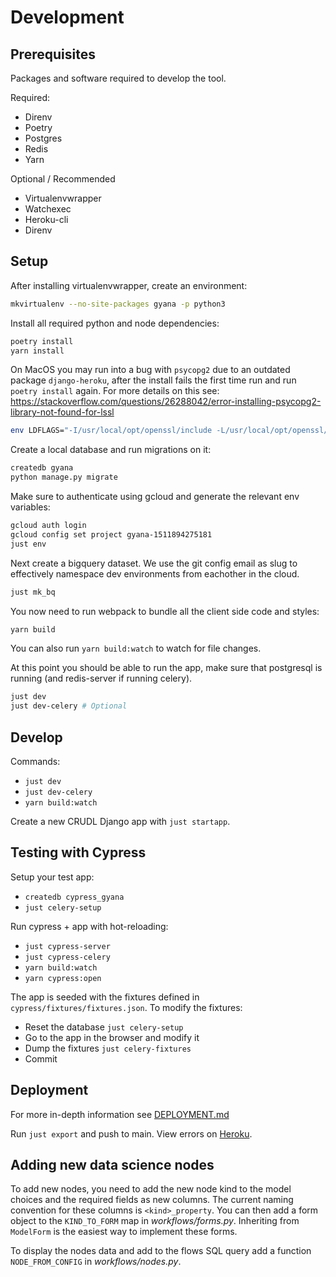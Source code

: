 # Development

## Prerequisites

Packages and software required to develop the tool.

Required:

- Direnv
- Poetry
- Postgres
- Redis
- Yarn

Optional / Recommended

- Virtualenvwrapper
- Watchexec
- Heroku-cli
- Direnv

## Setup

After installing virtualenvwrapper, create an environment:

```bash
mkvirtualenv --no-site-packages gyana -p python3
```

Install all required python and node dependencies:

```bash
poetry install
yarn install
```

On MacOS you may run into a bug with `psycopg2` due to an outdated package `django-heroku`, after
the install fails the first time run and run `poetry install` again. For more details on this see:
<https://stackoverflow.com/questions/26288042/error-installing-psycopg2-library-not-found-for-lssl>

```bash
env LDFLAGS="-I/usr/local/opt/openssl/include -L/usr/local/opt/openssl/lib" pip install psycopg2
```

Create a local database and run migrations on it:

```bash
createdb gyana
python manage.py migrate
```

Make sure to authenticate using gcloud and generate the relevant env variables:

```bash
gcloud auth login
gcloud config set project gyana-1511894275181
just env
```

Next create a bigquery dataset. We use the git config email as slug to effectively namespace dev environments from eachother in the cloud.

```bash
just mk_bq
```

You now need to run webpack to bundle all the client side code and styles:

```bash
yarn build
```

You can also run `yarn build:watch` to watch for file changes.

At this point you should be able to run the app, make sure that postgresql is running (and redis-server if running celery).

```bash
just dev
just dev-celery # Optional
```

## Develop

Commands:

- `just dev`
- `just dev-celery`
- `yarn build:watch`

Create a new CRUDL Django app with `just startapp`.

## Testing with Cypress

Setup your test app:

- `createdb cypress_gyana`
- `just celery-setup`

Run cypress + app with hot-reloading:

- `just cypress-server`
- `just cypress-celery`
- `yarn build:watch`
- `yarn cypress:open`

The app is seeded with the fixtures defined in `cypress/fixtures/fixtures.json`. To modify the fixtures:

- Reset the database `just celery-setup`
- Go to the app in the browser and modify it
- Dump the fixtures `just celery-fixtures`
- Commit

## Deployment

For more in-depth information see [DEPLOYMENT.md](DEPLOYMENT.md)

Run `just export` and push to main. View errors on
[Heroku](https://dashboard.heroku.com/apps/gyana-mvp).

## Adding new data science nodes

To add new nodes, you need to add the new node kind to the model choices and the required fields as new columns. The current naming convention for these columns is `<kind>_property`. You can then add a form object to the `KIND_TO_FORM` map in _workflows/forms.py_. Inheriting from `ModelForm` is the easiest way to implement these forms.

To display the nodes data and add to the flows SQL query add a function `NODE_FROM_CONFIG` in _workflows/nodes.py_.
